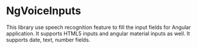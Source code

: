 # NgVoiceInputs
This library use speech recognition feature to fill the input fields for Angular application. It supports HTML5 inputs and angular material inputs as well. It supports date, text, number fields.
